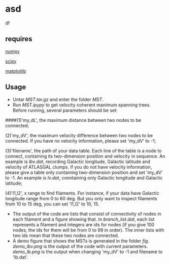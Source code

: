 # asd
df
## requires
[numpy](https://numpy.org/)

[scipy](https://www.scipy.org/)

[matplotlib](https://matplotlib.org/)

## Usage
* Untar *MST.tar.gz* and enter the folder *MST*.
* Run *MST.ipypy* to get velocity coherent manimum spanning trees. Before running, several parameters should be set:

 ####(1)'my_dL', the maximum distance between two nodes to be connected;

 (2)'my_dV', the maximum velocity difference between two nodes to be connected. If you have no velocity information, please set 'my_dV' to -1;

 (3)'filename', the path of your data table. Each line of the table is a node to connect, containing its two-dimension position and velocity in sequence. An example is *lbv.dat*, recording Galactic longitude, Galactic latitude and velocity of ATLASGAL clumps. If you do not have velocity information, please give a table only containing two-dimension position and set 'my_dV' to -1. An example is *lv.dat*, conntaining only Galactic longitude and Galactic latitude;
 
 (4)'l1,l2', x range to find filaments. For instance, if your data have Galactic longitude range from 0 to 60 deg. But you only want to inspect filaments from 10 to 15 deg, you can set 'l1,l2' to 10, 15.
* The output of the code are lists that consist of connectivity of nodes in each filament and a figure showing that. In *branch_list.dat*, each list represents a filament and integers are ids for nodes (if you give 100 nodes, the ids for them will be from 0 to 99 in order). The inner lists with two ids mean that these two nodes are connected.
* A demo figure that shows the MSTs is generated in the folder *fig*. *demo_lbv.png* is the output of the code with current parameters. *demo_lb.png* is the output when changing 'my_dV' to -1 and filename to 'lb.dat'.

